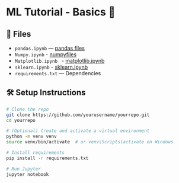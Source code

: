 # ML Tutorial - Basics 🐼

## 📁 Files

- `pandas.ipynb` — [pandas files](./pandas.ipynb)
- `Numpy.ipynb` - [numpyfiles](./Numpy.ipynb)
- `Matplotlib.ipynb ` - [matplotlib.ipynb](./Matplotlib.ipynb)
- `sklearn.ipynb` - [sklearn.ipynb](./sklearn.ipynb)
- `requirements.txt` — Dependencies

## 🛠️ Setup Instructions

```bash
# Clone the repo
git clone https://github.com/yourusername/yourrepo.git
cd yourrepo

# (Optional) Create and activate a virtual environment
python -m venv venv
source venv/bin/activate  # or venv\Scripts\activate on Windows

# Install requirements
pip install -r requirements.txt

# Run Jupyter
jupyter notebook
